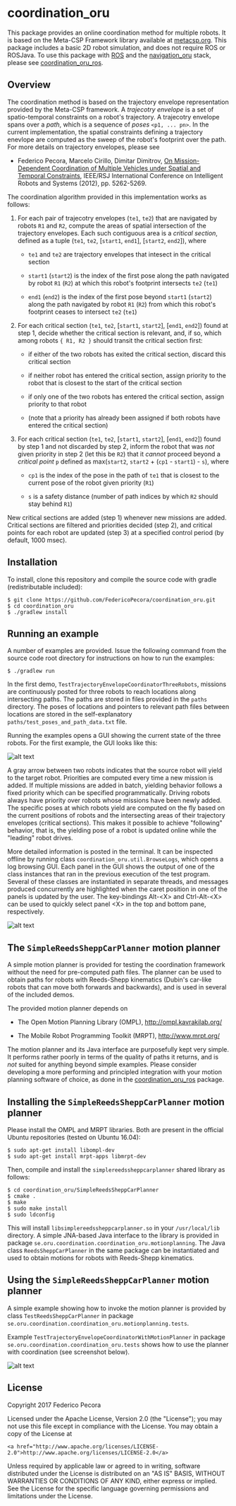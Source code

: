 # coordination_oru
This package provides an online coordination method for multiple robots. It is based on the Meta-CSP Framework library available at <a href="http://metacsp.org">metacsp.org</a>. This package includes a basic 2D robot simulation, and does not require ROS or ROSJava. To use this package with <a href="http://www.ros.org">ROS</a> and the <a href="https://github.com/OrebroUniversity/navigation_oru-release">navigation_oru</a> stack, please see <a href="https://github.com/FedericoPecora/coordination_oru_ros">coordination_oru_ros</a>.

## Overview
The coordination method is based on the trajectory envelope representation provided by the Meta-CSP framework. A _trajecotry envelope_ is a set of spatio-temporal constraints on a robot's trajectory. A trajecotry envelope spans over a _path_, which is a sequence of _poses_ ```<p1, ... pn>```. In the current implementation, the spatial constraints defining a trajectory enevlope are computed as the sweep of the robot's footprint over the path. For more details on trajectory envelopes, please see

* Federico Pecora, Marcelo Cirillo, Dimitar Dimitrov, <a href="http://ieeexplore.ieee.org/abstract/document/6385862/">On Mission-Dependent Coordination of Multiple Vehicles under Spatial and Temporal Constraints</a>, IEEE/RSJ International Conference on Intelligent Robots and Systems (2012), pp. 5262-5269.

The coordination algorithm provided in this implementation works as follows:

1. For each pair of trajecotry envelopes (```te1```, ```te2```) that are navigated by robots ```R1``` and ```R2```, compute the areas of spatial intersection of the trajectory envelopes. Each such contiguous area is a _critical section_, defined as a tuple (```te1```, ```te2```, [```start1```, ```end1```], [```start2```, ```end2```]), where

   * ```te1``` and ```te2``` are trajectory envelopes that intesect in the critical section
   
   * ```start1``` (```start2```) is the index of the first pose along the path navigated by robot ```R1``` (```R2```) at which this robot's footprint intersects ```te2``` (```te1```)
   
   * ```end1``` (```end2```) is the index of the first pose beyond ```start1``` (```start2```) along the path navigated by robot ```R1``` (```R2```) from which this robot's footprint ceases to intersect ```te2``` (```te1```)

2. For each critical section (```te1```, ```te2```, [```start1```, ```start2```], [```end1```, ```end2```]) found at step 1, decide whether the critical section is relevant, and, if so, which among robots ```{ R1, R2 }``` should transit the critical section first:

   * if either of the two robots has exited the critical section, discard this critical section
   
   * if neither robot has entered the critical section, assign priority to the robot that is closest to the start of the critical section

   * if only one of the two robots has entered the critical section, assign priority to that robot

   * (note that a priority has already been assigned if both robots have entered the critical section)

3. For each critical section (```te1```, ```te2```, [```start1```, ```start2```], [```end1```, ```end2```]) found by step 1 and not discarded by step 2, inform the robot that was _not_ given priority in step 2 (let this be ```R2```) that it _cannot_ proceed beyond a _critical point_ ```p``` defined as max(```start2```, ```start2``` + (```cp1``` - ```start1```) - ```s```), where

   * ```cp1``` is the index of the pose in the path of ```te1``` that is closest to the current pose of the robot given priority (```R1```)
   
   * ```s``` is a safety distance (number of path indices by which ```R2``` should stay behind ```R1```)

New critical sections are added (step 1) whenever new missions are added. Critical sections are filtered and priorities decided (step 2), and critical points for each robot are updated (step 3) at a specified control period (by default, 1000 msec).

## Installation
To install, clone this repository and compile the source code with gradle (redistributable included):

```
$ git clone https://github.com/FedericoPecora/coordination_oru.git
$ cd coordination_oru
$ ./gradlew install
```

## Running an example
A number of examples are provided. Issue the following command from the source code root directory for instructions on how to run the examples:
```
$ ./gradlew run
```
In the first demo, ```TestTrajectoryEnvelopeCoordinatorThreeRobots```, missions are continuously posted for three robots to reach locations along intersecting paths. The paths are stored in files provided in the ```paths``` directory. The poses of locations and pointers to relevant path files between locations are stored in the self-explanatory ```paths/test_poses_and_path_data.txt``` file.

Running the examples opens a GUI showing the current state of the three robots. For the first example, the GUI looks like this:

![alt text](images/coord.png "Coordination GUI")

A gray arrow between two robots indicates that the source robot will yield to the target robot. Priorities are computed every time a new mission is added. If multiple missions are added in batch, yielding behavior follows a fixed priority which can be specified programmatically. Driving robots always have priority over robots whose missions have been newly added. The specific poses at which robots yield are computed on the fly based on the current positions of robots and the intersecting areas of their trajectory envelopes (critical sections). This makes it possible to achieve "following" behavior, that is, the yielding pose of a robot is updated online while the "leading" robot drives.

More detailed information is posted in the terminal. It can be inspected offline by running class ```coordination_oru.util.BrowseLogs```, which opens a log browsing GUI. Each panel in the GUI shows the output of one of the class instances that ran in the previous execution of the test program. Several of these classes are instantiated in separate threads, and messages produced concurrently are highlighted when the caret position in one of the panels is updated by the user. The key-bindings Alt-\<X\> and Ctrl-Alt-\<X\> can be used to quickly select panel \<X\> in the top and bottom pane, respectively.  

![alt text](images/logs.png "LogBrowser GUI")

## The ```SimpleReedsSheppCarPlanner``` motion planner

A simple motion planner is provided for testing the coordination framework without the need for pre-computed path files. The planner can be used to obtain paths for robots with Reeds-Shepp kinematics (Dubin's car-like robots that can move both forwards and backwards), and is used in several of the included demos.

The provided motion planner depends on

* The Open Motion Planning Library (OMPL), http://ompl.kavrakilab.org/

* The Mobile Robot Programming Toolkit (MRPT), http://www.mrpt.org/

The motion planner and its Java interface are purposefully kept very simple. It performs rather poorly in terms of the quality of paths it returns, and is _not_ suited for anything beyond simple examples. Please consider developing a more performing and principled integration with your motion planning software of choice, as done in the <a href="https://github.com/FedericoPecora/coordination_oru_ros">coordination_oru_ros</a> package.

## Installing the ```SimpleReedsSheppCarPlanner``` motion planner

Please install the OMPL and MRPT libraries. Both are present in the official Ubuntu repositories (tested on Ubuntu 16.04):

```
$ sudo apt-get install libompl-dev
$ sudo apt-get install mrpt-apps libmrpt-dev
```

Then, compile and install the ```simplereedssheppcarplanner``` shared library as follows:

```
$ cd coordination_oru/SimpleReedsSheppCarPlanner
$ cmake .
$ make
$ sudo make install
$ sudo ldconfig
```

This will install ```libsimplereedssheppcarplanner.so``` in your ```/usr/local/lib``` directory. A simple JNA-based Java interface to the library is provided in package ```se.oru.coordination.coordination_oru.motionplanning```. The Java class  ```ReedsSheppCarPlanner``` in the same package can be instantiated and used to obtain motions for robots with Reeds-Shepp kinematics.

## Using the ```SimpleReedsSheppCarPlanner``` motion planner

A simple example showing how to invoke the motion planner is provided by class ```TestReedsSheppCarPlanner``` in package ```se.oru.coordination.coordination_oru.motionplanning.tests```.

Example ```TestTrajectoryEnvelopeCoordinatorWithMotionPlanner``` in package ```se.oru.coordination.coordination_oru.tests``` shows how to use the planner with coordination (see screenshot below).

![alt text](images/coord-rsp.png "Coordination with the ReedsSheppCarPlanner")

## License
Copyright 2017 Federico Pecora

Licensed under the Apache License, Version 2.0 (the "License");
you may not use this file except in compliance with the License.
You may obtain a copy of the License at

    <a href="http://www.apache.org/licenses/LICENSE-2.0">http://www.apache.org/licenses/LICENSE-2.0</a>

Unless required by applicable law or agreed to in writing, software
distributed under the License is distributed on an "AS IS" BASIS,
WITHOUT WARRANTIES OR CONDITIONS OF ANY KIND, either express or implied.
See the License for the specific language governing permissions and
limitations under the License.
